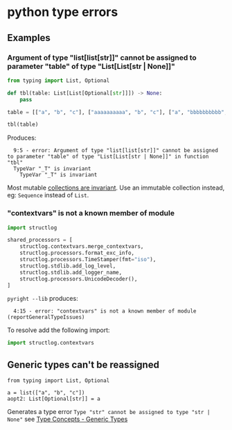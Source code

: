 # python type errors

## Examples

### Argument of type "list[list[str]]" cannot be assigned to parameter "table" of type "List[List[str | None]]"

```python
from typing import List, Optional

def tbl(table: List[List[Optional[str]]]) -> None:
    pass

table = [["a", "b", "c"], ["aaaaaaaaaa", "b", "c"], ["a", "bbbbbbbbbb", "c"]]

tbl(table)
```

Produces:

```
  9:5 - error: Argument of type "list[list[str]]" cannot be assigned to parameter "table" of type "List[List[str | None]]" in function "tbl"
  TypeVar "_T" is invariant
    TypeVar "_T" is invariant
```

Most mutable [collections are invariant](https://mypy.readthedocs.io/en/stable/common_issues.html?highlight=invariant#invariance-vs-covariance). Use an immutable collection instead, eg: `Sequence` instead of `List`.

### "contextvars" is not a known member of module

```python
import structlog

shared_processors = [
    structlog.contextvars.merge_contextvars,
    structlog.processors.format_exc_info,
    structlog.processors.TimeStamper(fmt="iso"),
    structlog.stdlib.add_log_level,
    structlog.stdlib.add_logger_name,
    structlog.processors.UnicodeDecoder(),
]
```

`pyright --lib` produces:

```
  4:15 - error: "contextvars" is not a known member of module (reportGeneralTypeIssues)
```

To resolve add the following import:

```python
import structlog.contextvars
```


## Generic types can't be reassigned

```
from typing import List, Optional

a = list(["a", "b", "c"])
aopt2: List[Optional[str]] = a
```

Generates a type error `Type "str" cannot be assigned to type "str | None"` see [Type Concepts - Generic Types](https://github.com/microsoft/pyright/blob/master/docs/type-concepts.md#generic-types)